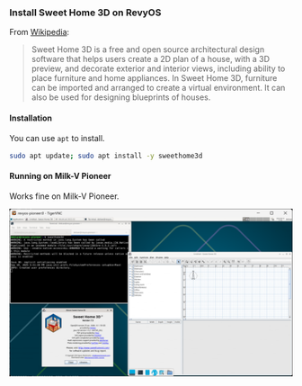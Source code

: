 ### Install Sweet Home 3D on RevyOS

From [Wikipedia](https://en.wikipedia.org/wiki/Sweet_Home_3D):

> Sweet Home 3D is a free and open source architectural design software that helps users create a 2D plan of a house, with a 3D preview, and decorate exterior and interior views, including ability to place furniture and home appliances. In Sweet Home 3D, furniture can be imported and arranged to create a virtual environment. It can also be used for designing blueprints of houses.

#### Installation

You can use `apt` to install.

```bash
sudo apt update; sudo apt install -y sweethome3d
```

#### Running on Milk-V Pioneer

Works fine on Milk-V Pioneer.

![](image/2025-09-11-14-05-31.png)
